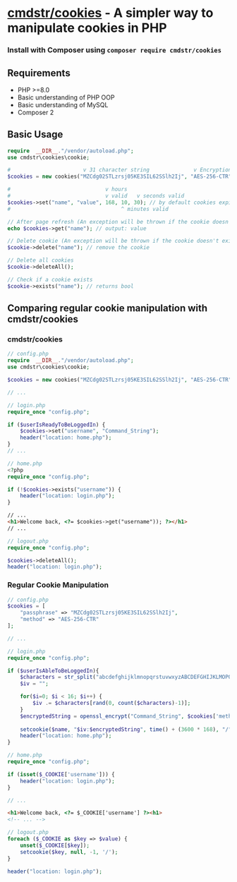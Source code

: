 # [cmdstr/cookies](https://packagist.org/packages/cmdstr/cookies) - A simpler way to manipulate cookies in PHP #

### Install with Composer using `composer require cmdstr/cookies` ###

## Requirements ##
- PHP >=8.0
- Basic understanding of PHP OOP
- Basic understanding of MySQL
- Composer 2

## Basic Usage ##
```php
require  __DIR__."/vendor/autoload.php";
use cmdstr\cookies\cookie;

#                       v 31 character string              v Encryption method #
$cookies = new cookies("MZCdg02STLzrsj05KE3SIL62SSlh2Ij", "AES-256-CTR");

#                              v hours 
#                              v valid   v seconds valid
$cookies->set("name", "value", 168, 10, 30); // by default cookies expire in a week
#                                   ^ minutes valid

// After page refresh (An exception will be thrown if the cookie doesn't exist) //
echo $cookies->get("name"); // output: value

// Delete cookie (An exception will be thrown if the cookie doesn't exist) //
$cookie->delete("name"); // remove the cookie

// Delete all cookies
$cookie->deleteAll();

// Check if a cookie exists
$cookie->exists("name"); // returns bool
```

## Comparing regular cookie manipulation with cmdstr/cookies ##
### cmdstr/cookies ###
```php
// config.php
require  __DIR__."/vendor/autoload.php";
use cmdstr\cookies\cookie;

$cookies = new cookies("MZCdg02STLzrsj05KE3SIL62SSlh2Ij", "AES-256-CTR");

// ...

// login.php
require_once "config.php";

if ($userIsReadyToBeLoggedIn) {
	$cookies->set("username", "Command_String");
	header("location: home.php");
}
// ...

// home.php
<?php
require_once "config.php";

if (!$cookies->exists("username")) {
	header("location: login.php");
}
```
```html
// ...
<h1>Welcome back, <?= $cookies->get("username")); ?></h1>
// ...
```
```php
// logout.php
require_once "config.php";

$cookies->deleteAll();
header("location: login.php");
```
### Regular Cookie Manipulation ###
```php
// config.php
$cookies = [
	"passphrase" => "MZCdg02STLzrsj05KE3SIL62SSlh2Ij",
	"method" => "AES-256-CTR"
];

// ...

// login.php
require_once "config.php";

if ($userIsAbleToBeLoggedIn){
	$characters = str_split("abcdefghijklmnopqrstuvwxyzABCDEFGHIJKLMOPQRSTUVWXYZ0123456789");
	$iv = "";

	for($i=0; $i < 16; $i++) {
		$iv .= $characters[rand(0, count($characters)-1)];
	}
	$encryptedString = openssl_encrypt("Command_String", $cookies['method'], $cookies['passphrase'], 0, $iv);
	
	setcookie($name, "$iv:$encryptedString", time() + (3600 * 168), "/");
	header("location: home.php");
}

// home.php
require_once "config.php";

if (isset($_COOKIE['username'])) {
	header("location: login.php");
}

// ...
```
```html
<h1>Welcome back, <?= $_COOKIE['username'] ?><h1>
<!-- ... -->
```
```php
// logout.php
foreach ($_COOKIE as $key => $value) {
	unset($_COOKIE[$key]);
	setcookie($key, null, -1, '/');
}

header("location: login.php");
```
